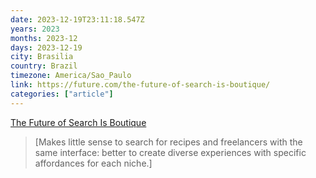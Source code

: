 ```yaml
---
date: 2023-12-19T23:11:18.547Z
years: 2023
months: 2023-12
days: 2023-12-19
city: Brasilia
country: Brazil
timezone: America/Sao_Paulo
link: https://future.com/the-future-of-search-is-boutique/
categories: ["article"]
---
```

[The Future of Search Is Boutique](https://future.com/the-future-of-search-is-boutique/)

> [Makes little sense to search for recipes and freelancers with the same interface: better to create diverse experiences with specific affordances for each niche.]
